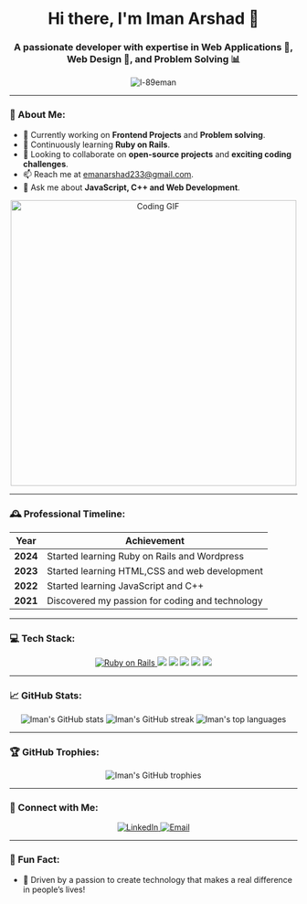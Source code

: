 <h1 align="center">Hi there, I'm Iman Arshad 👋</h1>
<h3 align="center">A passionate developer with expertise in Web Applications 🤖, Web Design 🎨, and Problem Solving 📊</h3>

<p align="center">
  <img src="https://komarev.com/ghpvc/?username=l-89eman&label=Profile%20views&color=0e75b6&style=flat" alt="l-89eman" />
</p>

---

### 🚀 About Me:
- 🔭 Currently working on **Frontend Projects** and **Problem solving**.
- 🌱 Continuously learning **Ruby on Rails**.
- 👯 Looking to collaborate on **open-source projects** and **exciting coding challenges**.
- 📫 Reach me at [emanarshad233@gmail.com](mailto:emanarshad233@gmail.com).
- 💬 Ask me about **JavaScript, C++ and Web Development**.

<div align="center">
  <img src="https://media.giphy.com/media/2IudUHdI075HL02Pkk/giphy.gif" alt="Coding GIF" width="500"/>
</div>

---


### 🕰️ Professional Timeline:
| Year       | Achievement                        |
|------------|------------------------------------|
| **2024**   | Started learning Ruby on Rails and Wordpress |
| **2023**   | Started learning HTML,CSS and  web development |
| **2022**   | Started learning JavaScript and C++ |
| **2021**   | Discovered my passion for coding and technology |

---

### 💻 Tech Stack:
<div align="center">
 
<!-- Ruby on Rails Badge as an image -->
<a href="https://rubyonrails.org/">
  <img src="https://img.shields.io/badge/-Ruby_on_Rails-CC0000?style=for-the-badge&logo=ruby-on-rails&logoColor=white" alt="Ruby on Rails" />
</a>


  <img src="https://img.shields.io/badge/-HTML5-E34F26?style=for-the-badge&logo=html5&logoColor=white" />
  <img src="https://img.shields.io/badge/-CSS3-1572B6?style=for-the-badge&logo=css3&logoColor=white" />
  <img src="https://img.shields.io/badge/-JavaScript-F7DF1E?style=for-the-badge&logo=javascript&logoColor=black" />
  <img src="https://img.shields.io/badge/-Bootstrap-563D7C?style=for-the-badge&logo=bootstrap&logoColor=white" />
  
  <img src="https://img.shields.io/badge/-C++-00599C?style=for-the-badge&logo=cplusplus&logoColor=white" />
</div>

---

### 📈 GitHub Stats:
<div align="center">
  <img src="https://github-readme-stats.vercel.app/api?username=l-89eman&show_icons=true&theme=radical" alt="Iman's GitHub stats" />
  <img src="https://github-readme-streak-stats.herokuapp.com/?user=l-89eman&theme=radical" alt="Iman's GitHub streak" />
  <img src="https://github-readme-stats.vercel.app/api/top-langs/?username=l-89eman&layout=compact&theme=radical" alt="Iman's top languages" />
</div>

---

### 🏆 GitHub Trophies:
<div align="center">
  <img src="https://github-profile-trophy.vercel.app/?username=l-89eman&theme=radical&margin-w=15&margin-h=15&row=1&column=6" alt="Iman's GitHub trophies" />
</div>

---

### 🔗 Connect with Me:
<p align="center">
  <a href="https://www.linkedin.com/in/iman-arshad-05b612333/" target="_blank">
    <img src="https://img.shields.io/badge/LinkedIn-0077B5?style=for-the-badge&logo=linkedin&logoColor=white" alt="LinkedIn" />
  </a>
  <a href="mailto:emanarshad233@gmail.com">
    <img src="https://img.shields.io/badge/Email-D14836?style=for-the-badge&logo=gmail&logoColor=white" alt="Email" />
  </a>
  <!-- Add other social profiles if needed -->
</p>

---

### 🎉 Fun Fact:
- 🌟 Driven by a passion to create technology that makes a real difference in people’s lives!

